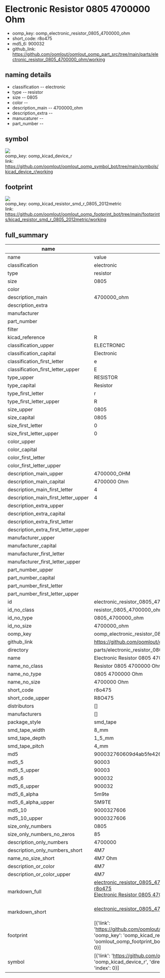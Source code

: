 # Electronic Resistor 0805 4700000 Ohm

  
* oomp_key: oomp_electronic_resistor_0805_4700000_ohm 
* short_code: r8o475
* md5_6: 900032  
* github_link: https://github.com/oomlout/oomlout_oomp_part_src/tree/main/parts/electronic_resistor_0805_4700000_ohm/working  
## naming details
* classification -- electronic
* type -- resistor
* size -- 0805
* color -- 
* description_main -- 4700000_ohm
* description_extra -- 
* manucaturer -- 
* part_number -- 



## symbol

![](symbol/{index}/working/working_600.png)  
oomp_key: oomp_kicad_device_r  
link: https://github.com/oomlout/oomlout_oomp_symbol_bot/tree/main/symbols/kicad_device_r/working  

## footprint

![](footprint/{index}/working/working_600.png)  
oomp_key: oomp_kicad_resistor_smd_r_0805_2012metric  
link: https://github.com/oomlout/oomlout_oomp_footprint_bot/tree/main/footprints/kicad_resistor_smd_r_0805_2012metric/working  

## full_summary
| name | value | 
| --- | --- | 
| name | value | 
| classification | electronic | 
| type | resistor | 
| size | 0805 | 
| color |  | 
| description_main | 4700000_ohm | 
| description_extra |  | 
| manufacturer |  | 
| part_number |  | 
| filter |  | 
| kicad_reference | R | 
| classification_upper | ELECTRONIC | 
| classification_capital | Electronic | 
| classification_first_letter | e | 
| classification_first_letter_upper | E | 
| type_upper | RESISTOR | 
| type_capital | Resistor | 
| type_first_letter | r | 
| type_first_letter_upper | R | 
| size_upper | 0805 | 
| size_capital | 0805 | 
| size_first_letter | 0 | 
| size_first_letter_upper | 0 | 
| color_upper |  | 
| color_capital |  | 
| color_first_letter |  | 
| color_first_letter_upper |  | 
| description_main_upper | 4700000_OHM | 
| description_main_capital | 4700000 Ohm | 
| description_main_first_letter | 4 | 
| description_main_first_letter_upper | 4 | 
| description_extra_upper |  | 
| description_extra_capital |  | 
| description_extra_first_letter |  | 
| description_extra_first_letter_upper |  | 
| manufacturer_upper |  | 
| manufacturer_capital |  | 
| manufacturer_first_letter |  | 
| manufacturer_first_letter_upper |  | 
| part_number_upper |  | 
| part_number_capital |  | 
| part_number_first_letter |  | 
| part_number_first_letter_upper |  | 
| id | electronic_resistor_0805_4700000_ohm | 
| id_no_class | resistor_0805_4700000_ohm | 
| id_no_type | 0805_4700000_ohm | 
| id_no_size | 4700000_ohm | 
| oomp_key | oomp_electronic_resistor_0805_4700000_ohm | 
| github_link | https://github.com/oomlout/oomlout_oomp_part_src/tree/main/parts/electronic_resistor_0805_4700000_ohm/working | 
| directory | parts/electronic_resistor_0805_4700000_ohm | 
| name | Electronic Resistor 0805 4700000 Ohm | 
| name_no_class | Resistor 0805 4700000 Ohm | 
| name_no_type | 0805 4700000 Ohm | 
| name_no_size | 4700000 Ohm | 
| short_code | r8o475 | 
| short_code_upper | R8O475 | 
| distributors | [] | 
| manufacturers | [] | 
| package_style | smd_tape | 
| smd_tape_width | 8_mm | 
| smd_tape_depth | 1_5_mm | 
| smd_tape_pitch | 4_mm | 
| md5 | 900032760609d4ab5fe426daa8e65a65 | 
| md5_5 | 90003 | 
| md5_5_upper | 90003 | 
| md5_6 | 900032 | 
| md5_6_upper | 900032 | 
| md5_6_alpha | 5m9te | 
| md5_6_alpha_upper | 5M9TE | 
| md5_10 | 9000327606 | 
| md5_10_upper | 9000327606 | 
| size_only_numbers | 0805 | 
| size_only_numbers_no_zeros | 85 | 
| description_only_numbers | 4700000 | 
| description_only_numbers_short | 4M7 | 
| name_no_size_short | 4M7 Ohm | 
| description_or_color | 4M7 | 
| description_or_color_upper | 4M7 | 
| markdown_full | [electronic_resistor_0805_4700000_ohm](https://github.com/oomlout/oomlout_oomp_part_src/tree/main/parts/electronic_resistor_0805_4700000_ohm/working)<br>[r8o475](https://github.com/oomlout/oomlout_oomp_part_src/tree/main/parts/electronic_resistor_0805_4700000_ohm/working)<br>[Electronic Resistor 0805 4700000 Ohm](https://github.com/oomlout/oomlout_oomp_part_src/tree/main/parts/electronic_resistor_0805_4700000_ohm/working)<br><br> | 
| markdown_short | [electronic_resistor_0805_4700000_ohm](https://github.com/oomlout/oomlout_oomp_part_src/tree/main/parts/electronic_resistor_0805_4700000_ohm/working)<br><br> | 
| footprint | [{'link': 'https://github.com/oomlout/oomlout_oomp_footprint_bot/tree/main/foootprntss/kicad_resistor_smd_r_0805_2012metric', 'oomp_key': 'oomp_kicad_resistor_smd_r_0805_2012metric', 'directory': 'oomlout_oomp_footprint_bot/footprints/kicad_resistor_smd_r_0805_2012metric//working/working.kicad_mod', 'index': 0}] | 
| symbol | [{'link': 'https://github.com/oomlout/oomlout_oomp_symbol_bot/tree/main/symbols/kicad_device_r', 'oomp_key': 'oomp_kicad_device_r', 'directory': 'oomlout_oomp_symbol_bot/symbols/kicad_device_r//working/working.kicad_sym', 'index': 0}] | 
